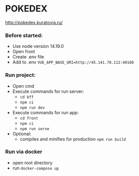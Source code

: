 # POKEDEX
http://pokedex.kuratovia.ru/

### Before started:
  - Use node version 14.19.0
  - Open front
  - Create .env file
  - Add to .env `VUE_APP_BASE_URI=http://45.141.78.112:49160`
### Run project:
  - Open cmd
  - Execute commands for run server:
    - `cd bff`
    - `npm ci`
    - `npm run dev`
  - Execute commands for run app:
    - `cd front`
    - `npm ci`
    - `npm run serve`
  - Optional:
    - compiles and minifies for production `npm run build`
    
### Run via docker
  - open root directory
  - run `docker-compose up`

